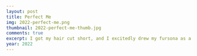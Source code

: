 ```yaml
---
layout: post
title: Perfect Me
img: 2022-perfect-me.png
thumbnail: 2022-perfect-me-thumb.jpg
comments: true
excerpt: I got my hair cut short, and I excitedly drew my fursona as a wolf. If I could, I would look like this forever.
year: 2022
---
```

